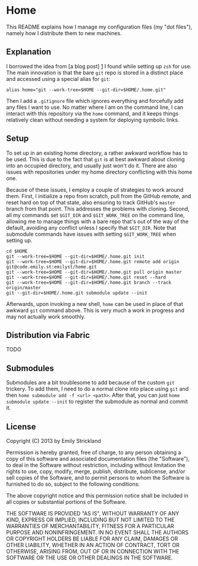 Home
====

This README explains how I manage my configuration files (my "dot
files"), namely how I distribute them to new machines.


Explanation
-----------

I borrowed the idea from [a blog post] [1] I found while setting up
`zsh` for use. The main innovation is that the bare `git` repo is
stored in a distinct place and accessed using a special alias for
`git`:

    alias home="git --work-tree=$HOME --git-dir=$HOME/.home.git"

Then I add a `.gitignore` file which ignores everything and forcefully
add any files I want to use. No matter where I am on the command line,
I can interact with this repository via the `home` command, and it
keeps things relatively clean without needing a system for deploying
symbolic links.


Setup
-----

To set up in an existing home directory, a rather awkward workflow has
to be used. This is due to the fact that `git` is at best awkward
about cloning into an occupied directory, and usually just won't do
it. There are also issues with repositories under my home directory
conflicting with this home one.

Because of these issues, I employ a couple of strategies to work
around them. First, I initialize a repo from scratch, pull from the
GitHub remote, and reset hard on top of that state, also ensuring to
track GitHub's `master` branch from that point. This addresses the
problems with cloning. Second, all my commands set `$GIT_DIR` and
`$GIT_WORK_TREE` on the command line, allowing me to manage things
with a bare repo that's out of the way of the default, avoiding any
conflict unless I specify that `$GIT_DIR`. Note that submodule
commands have issues with setting `$GIT_WORK_TREE` when setting up.

    cd $HOME
    git --work-tree=$HOME --git-dir=$HOME/.home.git init
    git --work-tree=$HOME --git-dir=$HOME/.home.git remote add origin git@code.emily.st:emilyst/home.git
    git --work-tree=$HOME --git-dir=$HOME/.home.git pull origin master
    git --work-tree=$HOME --git-dir=$HOME/.home.git reset --hard
    git --work-tree=$HOME --git-dir=$HOME/.home.git branch --track origin/master
    git --git-dir=$HOME/.home.git submodule update --init

Afterwards, upon invoking a new shell, `home` can be used in place of
that awkward `git` command above. This is very much a work in progress
and may not actually work smoothly.


Distribution via Fabric
-----------------------

TODO


Submodules
----------

Submodules are a bit troublesome to add because of the custom `git`
trickery. To add them, I need to do a normal clone into place using
`git` and then `home submodule add -f <url> <path>`. After that, you
can just `home submodule update --init` to register the submodule as
normal and commit it.


License
-------

Copyright (C) 2013 by Emily Strickland

Permission is hereby granted, free of charge, to any person obtaining
a copy of this software and associated documentation files (the
"Software"), to deal in the Software without restriction, including
without limitation the rights to use, copy, modify, merge, publish,
distribute, sublicense, and/or sell copies of the Software, and to
permit persons to whom the Software is furnished to do so, subject to
the following conditions:

The above copyright notice and this permission notice shall be
included in all copies or substantial portions of the Software.

THE SOFTWARE IS PROVIDED "AS IS", WITHOUT WARRANTY OF ANY KIND,
EXPRESS OR IMPLIED, INCLUDING BUT NOT LIMITED TO THE WARRANTIES OF
MERCHANTABILITY, FITNESS FOR A PARTICULAR PURPOSE AND NONINFRINGEMENT.
IN NO EVENT SHALL THE AUTHORS OR COPYRIGHT HOLDERS BE LIABLE FOR ANY
CLAIM, DAMAGES OR OTHER LIABILITY, WHETHER IN AN ACTION OF CONTRACT,
TORT OR OTHERWISE, ARISING FROM, OUT OF OR IN CONNECTION WITH THE
SOFTWARE OR THE USE OR OTHER DEALINGS IN THE SOFTWARE.

[1]: <http://kylefuller.co.uk/posts/organising-dotfiles-in-a-git-repository/>